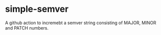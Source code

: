 # simple-semver

A github action to incremebt a semver string consisting of MAJOR, MINOR and PATCH numbers.
